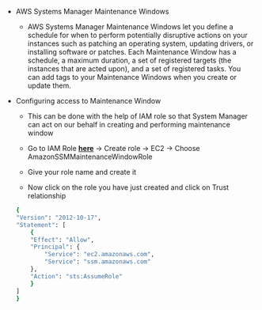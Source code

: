 * AWS Systems Manager Maintenance Windows

    * AWS Systems Manager Maintenance Windows let you define a schedule for when to perform potentially disruptive actions on your instances such as patching an operating system, updating drivers, or installing software or patches. Each Maintenance Window has a schedule, a maximum duration, a set of registered targets (the instances that are acted upon), and a set of registered tasks. You can add tags to your Maintenance Windows when you create or update them.

* Configuring access to Maintenance Window

    * This can be done with the help of IAM role so that System Manager can act on our behalf in creating and performing maintenance window

    * Go to IAM Role [**here**](https://console.aws.amazon.com/iam/) → Create role → EC2 → Choose AmazonSSMMaintenanceWindowRole
    * Give your role name and create it
    * Now click on the role you have just created and click on Trust relationship
    ```sh
    {
    "Version": "2012-10-17",
    "Statement": [
        {
        "Effect": "Allow",
        "Principal": {
            "Service": "ec2.amazonaws.com",
            "Service": "ssm.amazonaws.com"
        },
        "Action": "sts:AssumeRole"
        }
    ]
    }
    ```


